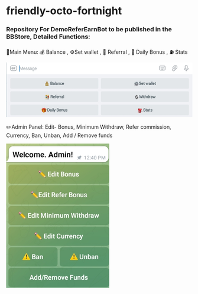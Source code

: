 # friendly-octo-fortnight 

<h3> Repository For DemoReferEarnBot to be published in the BBStore, Detailed Functions: </h3>
<p>👥Main Menu: 💰 Balance , ⚙️Set wallet , 👫 Referral , 🎁 Daily Bonus , ⛽ Stats</p>


![Main Menu](https://github.com/Untoldhacker-Dev/pictoQue/blob/main/Screenshot_2021-10-16-07-47-03-370.jpeg)

<p> ✏️Admin Panel: Edit- Bonus, Minimum Withdraw, Refer commission, Currency,  Ban, Unban, Add / Remove funds </p>


![Admin Panel](https://github.com/Untoldhacker-Dev/pictoQue/blob/main/Screenshot_2021-10-16-07-56-53-706.jpeg)
